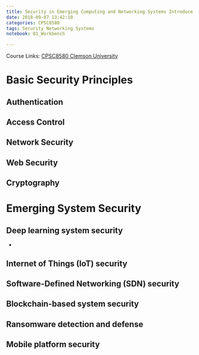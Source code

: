 ```yaml
---
title: Security in Emerging Computing and Networking Systems Introduce
date: 2018-09-07 13:42:10
categories: CPSC8580
tags: Security Networking Systems
notebook: 01_Workbench

---
```

Course Links: [CPSC8580 Clemson University](https://people.cs.clemson.edu/~hongxih/teaching/2018fall/cpcs8580/2018fall.htm)


# Basic Security Principles 
## Authentication

## Access Control

## Network Security

## Web Security

## Cryptography


# Emerging System Security

## Deep learning system security
- 

## Internet of Things (IoT) security

## Software-Defined Networking (SDN) security


## Blockchain-based system security



## Ransomware detection and defense



## Mobile platform security
<!--more-->